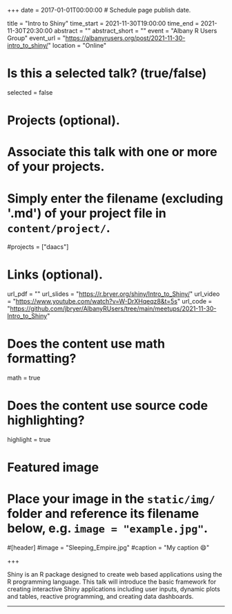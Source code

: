 +++
date = 2017-01-01T00:00:00  # Schedule page publish date.

title = "Intro to Shiny"
time_start = 2021-11-30T19:00:00
time_end = 2021-11-30T20:30:00
abstract = ""
abstract_short = ""
event = "Albany R Users Group"
event_url = "https://albanyrusers.org/post/2021-11-30-intro_to_shiny/"
location = "Online"

# Is this a selected talk? (true/false)
selected = false

# Projects (optional).
#   Associate this talk with one or more of your projects.
#   Simply enter the filename (excluding '.md') of your project file in `content/project/`.
#projects = ["daacs"]

# Links (optional).
url_pdf = ""
url_slides = "https://r.bryer.org/shiny/Intro_to_Shiny/"
url_video = "https://www.youtube.com/watch?v=W-DrXHqeqz8&t=5s"
url_code = "https://github.com/jbryer/AlbanyRUsers/tree/main/meetups/2021-11-30-Intro_to_Shiny"

# Does the content use math formatting?
math = true

# Does the content use source code highlighting?
highlight = true

# Featured image
# Place your image in the `static/img/` folder and reference its filename below, e.g. `image = "example.jpg"`.
#[header]
#image = "Sleeping_Empire.jpg"
#caption = "My caption :smile:"

+++

Shiny is an R package designed to create web based applications using the R programming language. This talk will introduce the basic framework for creating interactive Shiny applications including user inputs, dynamic plots and tables, reactive programming, and creating data dashboards.

______

